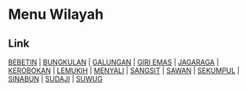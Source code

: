 # Menu Wilayah

## Link

[BEBETIN](https://github.com/gigit-pemilu/pemilu-2024-51-bali/tree/main/pileg-dpr/hitung-suara/sub/51-bali/sub/08-buleleng/sub/07-sawan/sub/2004-bebetin)
 | 
[BUNGKULAN](https://github.com/gigit-pemilu/pemilu-2024-51-bali/tree/main/pileg-dpr/hitung-suara/sub/51-bali/sub/08-buleleng/sub/07-sawan/sub/2013-bungkulan)
 | 
[GALUNGAN](https://github.com/gigit-pemilu/pemilu-2024-51-bali/tree/main/pileg-dpr/hitung-suara/sub/51-bali/sub/08-buleleng/sub/07-sawan/sub/2002-galungan)
 | 
[GIRI EMAS](https://github.com/gigit-pemilu/pemilu-2024-51-bali/tree/main/pileg-dpr/hitung-suara/sub/51-bali/sub/08-buleleng/sub/07-sawan/sub/2014-giri-emas)
 | 
[JAGARAGA](https://github.com/gigit-pemilu/pemilu-2024-51-bali/tree/main/pileg-dpr/hitung-suara/sub/51-bali/sub/08-buleleng/sub/07-sawan/sub/2009-jagaraga)
 | 
[KEROBOKAN](https://github.com/gigit-pemilu/pemilu-2024-51-bali/tree/main/pileg-dpr/hitung-suara/sub/51-bali/sub/08-buleleng/sub/07-sawan/sub/2011-kerobokan)
 | 
[LEMUKIH](https://github.com/gigit-pemilu/pemilu-2024-51-bali/tree/main/pileg-dpr/hitung-suara/sub/51-bali/sub/08-buleleng/sub/07-sawan/sub/2001-lemukih)
 | 
[MENYALI](https://github.com/gigit-pemilu/pemilu-2024-51-bali/tree/main/pileg-dpr/hitung-suara/sub/51-bali/sub/08-buleleng/sub/07-sawan/sub/2007-menyali)
 | 
[SANGSIT](https://github.com/gigit-pemilu/pemilu-2024-51-bali/tree/main/pileg-dpr/hitung-suara/sub/51-bali/sub/08-buleleng/sub/07-sawan/sub/2012-sangsit)
 | 
[SAWAN](https://github.com/gigit-pemilu/pemilu-2024-51-bali/tree/main/pileg-dpr/hitung-suara/sub/51-bali/sub/08-buleleng/sub/07-sawan/sub/2006-sawan)
 | 
[SEKUMPUL](https://github.com/gigit-pemilu/pemilu-2024-51-bali/tree/main/pileg-dpr/hitung-suara/sub/51-bali/sub/08-buleleng/sub/07-sawan/sub/2003-sekumpul)
 | 
[SINABUN](https://github.com/gigit-pemilu/pemilu-2024-51-bali/tree/main/pileg-dpr/hitung-suara/sub/51-bali/sub/08-buleleng/sub/07-sawan/sub/2010-sinabun)
 | 
[SUDAJI](https://github.com/gigit-pemilu/pemilu-2024-51-bali/tree/main/pileg-dpr/hitung-suara/sub/51-bali/sub/08-buleleng/sub/07-sawan/sub/2005-sudaji)
 | 
[SUWUG](https://github.com/gigit-pemilu/pemilu-2024-51-bali/tree/main/pileg-dpr/hitung-suara/sub/51-bali/sub/08-buleleng/sub/07-sawan/sub/2008-suwug)

